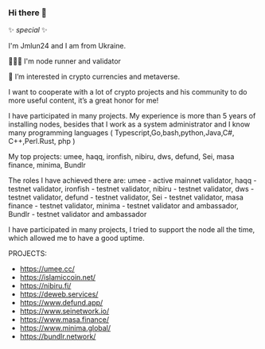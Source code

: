 ### Hi there 👋

 ✨ _special_ ✨ 
 
 I'm Jmlun24 and I am from Ukraine.
 
 👩🏼‍💻 I'm node runner and validator
 
 🧬 I’m interested in crypto currencies and metaverse.
 
 I want to cooperate with a lot of crypto projects and his community to do more useful content, it’s a great honor for me!
 
 I have participated in many projects. My experience is more than 5 years of installing nodes, besides that I work as a system administrator and I know many programming languages ​​( Typescript,Go,bash,python,Java,C#, C++,Perl.Rust, php )
 
 My top projects: umee, haqq, ironfish, nibiru, dws, defund, Sei, masa finance, minima, Bundlr

The roles I have achieved there are: umee - active mainnet validator, haqq - testnet validator, ironfish - testnet validator, nibiru - testnet validator, dws - testnet validator, defund - testnet validator, Sei - testnet validator, masa finance - testnet validator, minima - testnet validator and ambassador, Bundlr - testnet validator and ambassador

I have participated in many projects, I tried to support the node all the time, which allowed me to have a good uptime.

PROJECTS:
* https://umee.cc/
* https://islamiccoin.net/
* https://nibiru.fi/
* https://deweb.services/
* https://www.defund.app/
* https://www.seinetwork.io/
* https://www.masa.finance/
* https://www.minima.global/
* https://bundlr.network/
